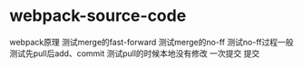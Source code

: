 # webpack-source-code
webpack原理
测试merge的fast-forward
测试merge的no-ff
测试no-ff过程一般
测试先pull后add、commit
测试pull的时候本地没有修改
一次提交
提交
